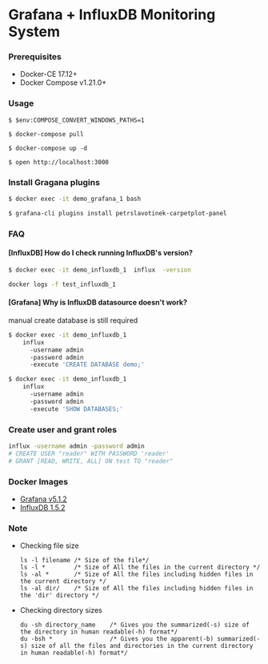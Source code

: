 # Grafana + InfluxDB Monitoring System

### Prerequisites

- Docker-CE 17.12+
- Docker Compose v1.21.0+

### Usage

    $ $env:COMPOSE_CONVERT_WINDOWS_PATHS=1

    $ docker-compose pull

    $ docker-compose up -d

    $ open http://localhost:3000

### Install Gragana plugins

```bash
$ docker exec -it demo_grafana_1 bash

$ grafana-cli plugins install petrslavotinek-carpetplot-panel
```


### FAQ

#### [InfluxDB] How do I check running InfluxDB's version?

```bash
$ docker exec -it demo_influxdb_1  influx  -version
```

```bash
docker logs -f test_influxdb_1
```

#### [Grafana] Why is InfluxDB datasource doesn't work?

manual create database is still required

```bash
$ docker exec -it demo_influxdb_1
    influx
      -username admin
      -password admin
      -execute 'CREATE DATABASE demo;'

$ docker exec -it demo_influxdb_1
    influx
      -username admin
      -password admin
      -execute 'SHOW DATABASES;'
```

### Create user and grant roles

```bash
influx -username admin -password admin
# CREATE USER "reader" WITH PASSWORD 'reader'
# GRANT [READ, WRITE, ALL] ON test TO "reader"
```

### Docker Images

- [Grafana v5.1.2][docker-image-grafana]
- [InfluxDB 1.5.2][docker-image-influxdb]

[docker-image-influxdb]: https://hub.docker.com/_/influxdb/
[docker-image-grafana]: https://hub.docker.com/r/grafana/grafana/


### Note

* Checking file size
    
    ```
    ls -l filename /* Size of the file*/
    ls -l *        /* Size of All the files in the current directory */
    ls -al *       /* Size of All the files including hidden files in the current directory */
    ls -al dir/    /* Size of All the files including hidden files in the 'dir' directory */
    ```

* Checking directory sizes

    ```
    du -sh directory_name    /* Gives you the summarized(-s) size of the directory in human readable(-h) format*/
    du -bsh *                /* Gives you the apparent(-b) summarized(-s) size of all the files and directories in the current directory in human readable(-h) format*/
    ```



